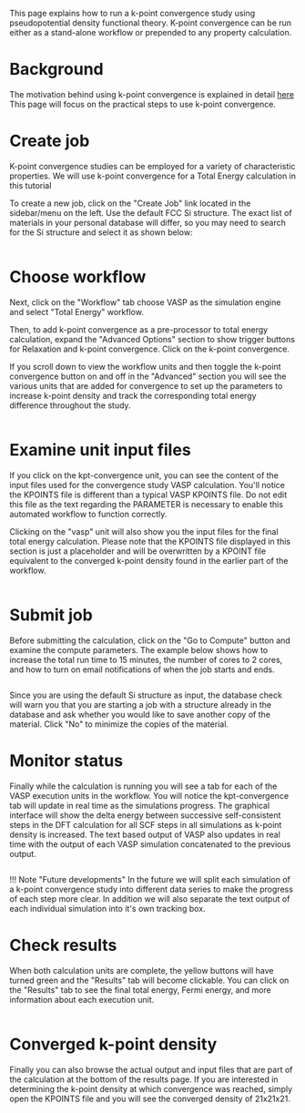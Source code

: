 <!-- TODO by MH -->

This page explains how to run a k-point convergence study using pseudopotential density functional theory. K-point convergence can be run either as a stand-alone workflow or prepended to any property calculation.

# Background

The motivation behind using k-point convergence is explained in detail [here](/models/convergence-algorithms)  This page will focus on the practical steps to use k-point convergence.

# Create job

K-point convergence studies can be employed for a variety of characteristic properties. We will use k-point convergence for a Total Energy calculation in this tutorial

To create a new job, click on the "Create Job" link located in the sidebar/menu on the left. Use the default FCC Si structure. The exact list of materials in your personal database will differ, so you may need to search for the Si structure and select it as shown below:

<img data-gifffer="/images/ConvergeStep1.gif" />

# Choose workflow

Next, click on the "Workflow" tab choose VASP as the simulation engine and select "Total Energy" workflow.

Then, to add k-point convergence as a pre-processor to total energy calculation, expand the <i class="zmdi zmdi-plus zmdi-hc-border"></i> "Advanced Options" section to show trigger buttons for Relaxation and k-point convergence.  Click on the k-point convergence.

If you scroll down to view the workflow units and then toggle the k-point convergence button on and off in the "Advanced" section you will see the  various units that are added for convergence to set up the parameters to increase k-point density and track the corresponding total energy difference throughout the study.

<img data-gifffer="/images/ConvergeStep2.gif" />

# Examine unit input files

If you click on the kpt-convergence unit, you can see the content of the input files used for the convergence study VASP calculation.  You'll notice the KPOINTS file is different than a typical VASP KPOINTS file.  Do not edit this file as the text regarding the PARAMETER is necessary to enable this automated workflow to function correctly.

Clicking on the "vasp" unit will also show you the input files for the final total energy calculation.  Please note that the KPOINTS file displayed in this section is just a placeholder and will be overwritten by a KPOINT file equivalent to the converged k-point density found in the earlier part of the workflow.

<img data-gifffer="/images/ConvergeStep3.gif" />

# Submit job

Before submitting the calculation, click on the "Go to Compute" button and examine the compute parameters.  The example below shows how to increase the total run time to 15 minutes, the number of cores to 2 cores, and how to turn on email notifications of when the job starts and ends.

<img data-gifffer="/images/ConvergeStep4.gif" />

Since you are using the default Si structure as input, the database check will warn you that you are starting a job with a structure already in the database and ask whether you would like to save another copy of the material.  Click "No" to minimize the copies of the material.

# Monitor status

Finally while the calculation is running you will see a tab for each of the VASP execution units in the workflow.  You will notice the kpt-convergence tab will update in real time as the simulations progress.  The graphical interface will show the delta energy between successive self-consistent steps in the DFT calculation for all SCF steps in all simulations as k-point density is increased.  The text based output of VASP also updates in real time with the output of each VASP simulation concatenated to the previous output.

<img data-gifffer="/images/ConvergeStep5.gif" />

!!! Note "Future developments"
    In the future we will split each simulation of a k-point convergence study into different data series to make the progress of each step more clear.  In addition we will also separate the text output of each individual simulation into it's own tracking box.

# Check results

When both calculation units are complete, the yellow buttons will have turned green and the "Results" tab will become clickable.  You can click on the "Results" tab to see the final total energy, Fermi energy, and more information about each execution unit.

<img data-gifffer="/images/ConvergeStep6.gif" />

# Converged k-point density

Finally you can also browse the actual output and input files that are part of the calculation at the bottom of the results page.  If you are interested in determining the k-point density at which convergence was reached, simply open the KPOINTS file and you will see the converged density of 21x21x21.
